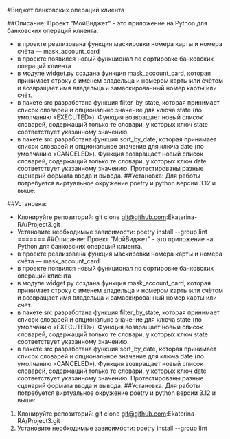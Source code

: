 #Виджет банковских операций клиента 


##Описание: Проект "МойВиджет" - это приложение на Python для банковских операций клиента.

- в проекте реализована функция маскировки номера карты и номера счёта — mask_account_card
- в проекте появился новый функционал по сортировке банковских операций клиента
- в модуле widget.py создана функция mask_account_card, которая принимает строку с именем владельца и номером карты или счётом и возвращает имя владельца и замаскированный номер карты или счёт.
- в пакете src разработана функция filter_by_state, которая принимает список словарей и опционально значение для ключа state (по умолчанию «EXECUTED»). Функция возвращает новый список словарей, содержащий только те словари, у которых ключ state соответствует указанному значению.
- в пакете src разработана функция sort_by_date, которая принимает список словарей и опциональное значение для ключа date (по умолчанию «CANCELED»). Функция возвращает новый список словарей, содержащий только те словари, у которых ключ date соответствует указанному значению. Протестированы разные сценарий формата ввода и вывода. ##Установка: Для работы потребуется виртуальное окружение poetry и python версии 3.12 и выше:

##Установка:
 - Клонируйте репозиторий: git clone git@github.com:Ekaterina-RA/Project3.git
 - Установите необходимые зависимости: poetry install --group lint
=======
##Описание:
Проект "МойВиджет" - это приложение на Python для банковских операций клиента. 
- в проекте реализована функция маскировки номера карты и номера счёта — mask_account_card
- в проекте появился новый функционал по сортировке банковских операций клиента 
- в модуле widget.py создана функция mask_account_card, которая принимает строку с именем владельца и номером карты или счётом и возвращает имя владельца и замаскированный номер карты или счёт.
- в пакете src разработана функция filter_by_state, которая принимает список словарей и опционально значение для ключа state (по умолчанию «EXECUTED»). Функция возвращает новый список словарей, содержащий только те словари, у которых ключ state соответствует указанному значению.
- в пакете src разработана функция sort_by_date, которая принимает список словарей и опциональное значение для ключа date (по умолчанию «CANCELED»). Функция возвращает новый список словарей, содержащий только те словари, у которых ключ date соответствует указанному значению.
Протестированы разные сценарий формата ввода и вывода.
##Установка: Для работы потребуется виртуальное окружение poetry и python версии 3.12 и выше:
1. Клонируйте репозиторий:
   git clone git@github.com:Ekaterina-RA/Project3.git
2. Установите необходимые зависимости:
   poetry install --group lint

